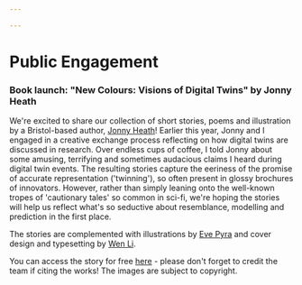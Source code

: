 ```yaml
---

---
```


# Public Engagement

### Book launch: "New Colours: Visions of Digital Twins" by Jonny Heath


We're excited to share our collection of short stories, poems and illustration by a Bristol-based author, [Jonny Heath](https://www.patreon.com/jonnywriteswords)! Earlier this year, Jonny and I engaged in a creative exchange process reflecting on how digital twins are discussed in research. Over endless cups of coffee, I told Jonny about some amusing, terrifying and sometimes audacious claims I heard during digital twin events. The resulting stories capture the eeriness of the promise of accurate representation ('twinning'), so often present in glossy brochures of innovators. However, rather than simply leaning onto the well-known tropes of 'cautionary tales' so common in sci-fi, we're hoping the stories will help us reflect what's so seductive about resemblance, modelling and prediction in the first place.

The stories are complemented with illustrations by [Eve Pyra](https://www.evepyra.com/illustration-portfolio) and cover design and typesetting by [Wen Li](https://www.linkedin.com/in/wen-li-038787141/). 

You can access the story for free [here](assets/New-Colours-online.pdf) - please don't forget to credit the team if citing the works! The images are subject to copyright.


